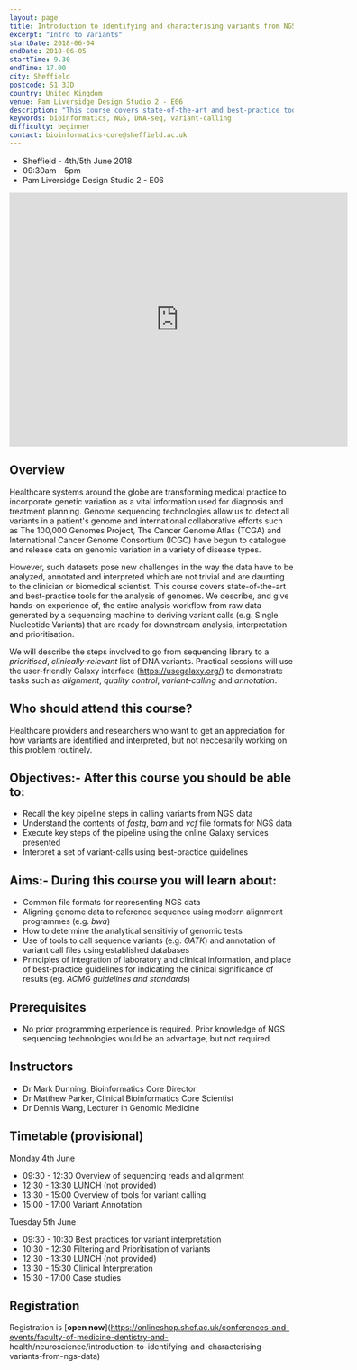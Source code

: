 ```yaml
---
layout: page
title: Introduction to identifying and characterising variants from NGS data
excerpt: "Intro to Variants"
startDate: 2018-06-04
endDate: 2018-06-05
startTime: 9.30
endTime: 17.00
city: Sheffield
postcode: S1 3JD
country: United Kingdom
venue: Pam Liversidge Design Studio 2 - E06
description: "This course covers state-of-the-art and best-practice tools for the analysis of genomes. We describe, and give hands-on experience of, the entire analysis workflow from raw data generated by a sequencing machine to deriving variant calls (e.g. Single Nucleotide Variants) that are ready for downstream analysis, interpretation and prioritisation. We will describe the steps involved to go from sequencing library to a prioritised, clinically-relevant list of DNA variants. Practical sessions will use the user-friendly Galaxy interface (https://usegalaxy.org/) to demonstrate tasks such as alignment, quality control, variant-calling and annotation."
keywords: bioinformatics, NGS, DNA-seq, variant-calling
difficulty: beginner
contact: bioinformatics-core@sheffield.ac.uk
---
```


- Sheffield - 4th/5th June 2018
- 09:30am - 5pm
- Pam Liversidge Design Studio 2 - E06

<iframe src="https://www.google.com/maps/embed?pb=!1m14!1m8!1m3!1d9519.181464571486!2d-1.4777067!3d53.3827108!3m2!1i1024!2i768!4f13.1!3m3!1m2!1s0x0%3A0x60e5580cdf19b137!2sPam+Liversidge+Building!5e0!3m2!1sen!2suk!4v1510862811609" width="600" height="450" frameborder="0" style="border:0" allowfullscreen></iframe>

## Overview

Healthcare systems around the globe are transforming medical practice to incorporate genetic variation as a vital information used for diagnosis and treatment planning. Genome sequencing technologies allow us to detect all variants in a patient's genome and international collaborative efforts such as The 100,000 Genomes Project, The Cancer Genome Atlas (TCGA) and International Cancer Genome Consortium (ICGC) have begun to catalogue and release data on genomic variation in a variety of disease types.

However, such datasets pose new challenges in the way the data have to be analyzed, annotated and interpreted which are not trivial and are daunting to the clinician or biomedical scientist. This course covers state-of-the-art and best-practice tools for the analysis of genomes. We describe, and give hands-on experience of, the entire analysis workflow from raw data generated by a sequencing machine to deriving variant calls (e.g. Single Nucleotide Variants) that are ready for downstream analysis, interpretation and prioritisation.

We will describe the steps involved to go from sequencing library to a *prioritised*, *clinically-relevant* list of DNA variants. Practical sessions will use the user-friendly Galaxy interface (https://usegalaxy.org/) to demonstrate tasks such as *alignment*, *quality control*, *variant-calling* and *annotation*. 


## Who should attend this course?

Healthcare providers and researchers who want to get an appreciation for how variants are identified and interpreted, but not neccesarily working on this problem routinely. 

## Objectives:- After this course you should be able to:

- Recall the key pipeline steps in calling variants from NGS data
- Understand the contents of *fastq*, *bam* and *vcf* file formats for NGS data
- Execute key steps of the pipeline using the online Galaxy services presented
- Interpret a set of variant-calls using best-practice guidelines

## Aims:- During this course you will learn about:

- Common file formats for representing NGS data
- Aligning genome data to reference sequence using modern alignment programmes (e.g. *bwa*)
- How to determine the analytical sensitiviy of genomic tests
- Use of tools to call sequence variants (e.g. *GATK*) and annotation of variant call files using established databases
- Principles of integration of laboratory and clinical information, and place of best-practice guidelines for indicating the clinical significance of results (eg. *ACMG guidelines and standards*)

## Prerequisites

- No prior programming experience is required. Prior knowledge of NGS sequencing technologies would be an advantage, but not required.

## Instructors

- Dr Mark Dunning, Bioinformatics Core Director
- Dr Matthew Parker, Clinical Bioinformatics Core Scientist
- Dr Dennis Wang, Lecturer in Genomic Medicine

## Timetable (provisional)

Monday 4th June

- 09:30 - 12:30 Overview of sequencing reads and alignment
- 12:30 - 13:30 LUNCH (not provided)
- 13:30 - 15:00 Overview of tools for variant calling
- 15:00 - 17:00 Variant Annotation

Tuesday 5th June

- 09:30 - 10:30 Best practices for variant interpretation
- 10:30 - 12:30 Filtering and Prioritisation of variants
- 12:30 - 13:30 LUNCH (not provided)
- 13:30 - 15:30 Clinical Interpretation
- 15:30 - 17:00 Case studies


## Registration 

Registration is [**open now**](https://onlineshop.shef.ac.uk/conferences-and-events/faculty-of-medicine-dentistry-and-
health/neuroscience/introduction-to-identifying-and-characterising-variants-from-ngs-data)
